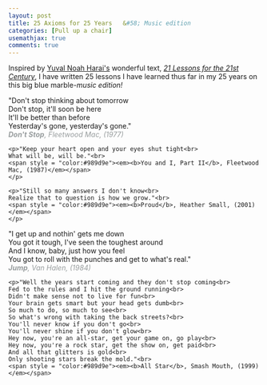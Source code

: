 ```yaml
---
layout: post
title: 25 Axioms for 25 Years	&#58; Music edition
categories: [Pull up a chair]
usemathjax: true
comments: true
---
```


Inspired by [Yuval Noah Harai's](https://www.ynharari.com/about/) wonderful text, [*21 Lessons for the 21st Century*](https://www.amazon.ca/Lessons-21st-Century-Yuval-Harari/dp/0771048882/ref=sr_1_1?adgrpid=1356797581896216&hvadid=84800003692843&hvbmt=be&hvdev=c&hvlocphy=123984&hvnetw=o&hvqmt=e&hvtargid=kwd-84800019577937%3Aloc-32&hydadcr=10230_10408543&keywords=21+lessons+for+the+21st+century+by+yuval+noah+harari&qid=1652460161&sr=8-1), I have written 25 lessons I have learned thus far in my 25 years on this big blue marble-*music edition!*

   <p>"Don't stop thinking about tomorrow<br>
    Don't stop, it'll soon be here<br>
    It'll be better than before<br>
    Yesterday's gone, yesterday's gone."<br>
    <span style = "color:#989d9e"><em><b>Don't Stop</b>, Fleetwood Mac, (1977)</em></span>
   </p>

    <p>"Keep your heart open and your eyes shut tight<br>
    What will be, will be."<br>
    <span style = "color:#989d9e"><em><b>You and I, Part II</b>, Fleetwood Mac, (1987)</em></span>
    </p>

    <p>"Still so many answers I don't know<br>
    Realize that to question is how we grow."<br>
    <span style = "color:#989d9e"><em><b>Proud</b>, Heather Small, (2001)</em></span>
    </p>

   <p>"I get up and nothin' gets me down<br>
   You got it tough, I've seen the toughest around<br>
   And I know, baby, just how you feel<br>
   You got to roll with the punches and get to what's real."<br>
   <span style = "color:#989d9e"><em><b>Jump</b>, Van Halen, (1984)</em></span>
   </p>
    
    <p>"Well the years start coming and they don't stop coming<br>
    Fed to the rules and I hit the ground running<br>
    Didn't make sense not to live for fun<br>
    Your brain gets smart but your head gets dumb<br>
    So much to do, so much to see<br>
    So what's wrong with taking the back streets?<br>
    You'll never know if you don't go<br>
    You'll never shine if you don't glow<br>
    Hey now, you're an all-star, get your game on, go play<br>
    Hey now, you're a rock star, get the show on, get paid<br>
    And all that glitters is gold<br>
    Only shooting stars break the mold."<br>
    <span style = "color:#989d9e"><em><b>All Star</b>, Smash Mouth, (1999)</em></span>

